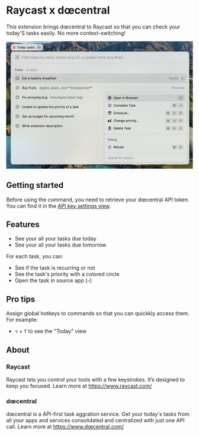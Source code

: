 # Raycast x dœcentral

This extension brings dœcentral to Raycast so that you can check your today'S tasks easily. No more context-switching!

![A screenshot of the today view](./images/today.png)

## Getting started

Before using the command, you need to retrieve your dœcentral API token. You can find it in the [API key settings view](https://app.dœcentral.com/?settings&apikeys).

## Features

- See your all your tasks due today
- See your all your tasks due tomorrow

For each task, you can:

- See if the task is recurring or not
- See the task's priority with a colored circle
- Open the task in source app (`⏎`)
<!--
- Complete the task (`⇧` + `⌘` + `C` or `⌘` + `⏎`)
- Schedule the task (`⇧` + `⌘` + `S`)
  - Today
  - Tomorrow
  - Next week
- Change its priority (`⇧` + `⌘` + `P`)
  - Low (`p1`)
  - Medium (`p2`)
  - High (`p3`)
  - Urgent (`p4`)
- Delete the task (`⇧` + `⌘` + `X`)
- Filter the tasks
  - By name
  - By priority: p1, p2, p3, p4
  - By project name if the list is date-based
-->

## Pro tips

Assign global hotkeys to commands so that you can quickkly access them. For example:

- `⌥` + `T` to see the "Today" view

## About

### Raycast

Raycast lets you control your tools with a few keystrokes. It’s designed to keep you focused. Learn more at https://www.raycast.com/

### dœcentral

dœcentral is a API-first task aggration service. Get your today's tasks from all your apps and services consolidated and centralized with just one API call. Learn more at https://www.dœcentral.com/
